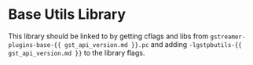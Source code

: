 # Base Utils Library

This library should be linked to by getting cflags and libs from
`gstreamer-plugins-base-{{ gst_api_version.md }}.pc` and adding
`-lgstpbutils-{{ gst_api_version.md }}` to the library
flags.

